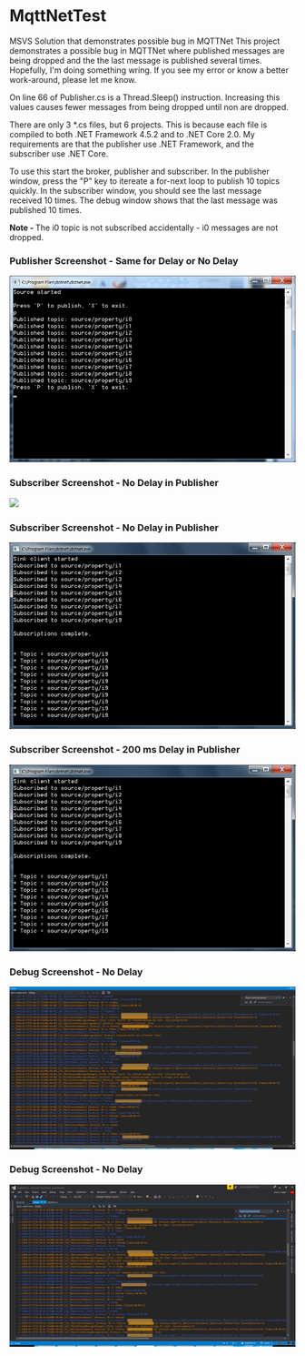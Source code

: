 # MqttNetTest
MSVS Solution that demonstrates possible bug in MQTTNet
This project demonstrates a possible bug in MQTTNet where published messages are being dropped and the the last message is published several times. Hopefully, I'm doing something wring. If you see my error or know a better work-around, please let me know.
<p>On line 66 of Publisher.cs is a Thread.Sleep() instruction. Increasing this values causes fewer messages from being dropped until non are dropped.
<p>There are only 3 *.cs files, but 6 projects. This is because each file is compiled to both .NET Framework 4.5.2 and to .NET Core 2.0. My requirements are that the publisher use .NET Framework, and the subscriber use .NET Core.
<p>To use this start the broker, publisher and subscriber. In the publisher window, press the "P" key to itereate a for-next loop to publish 10 topics quickly. In the subscriber window, you should see the last message received 10 times. The debug window shows that the last message was published 10 times.
<p><b>Note - </b> The i0 topic is not subscribed accidentally - i0 messages are not dropped.
<h3>Publisher Screenshot - Same for Delay or No Delay</h3>
<img src="./Images/publisher.png">
<h3>Subscriber Screenshot - No Delay in Publisher</h3>
<img src="./Images/subscriber.png.png">
<h3>Subscriber Screenshot - No Delay in Publisher</h3>
<img src="./Images/subscriber.png">
<h3>Subscriber Screenshot - 200 ms Delay in Publisher</h3>
<img src="./Images/subscriber_200ms_delay.png">
<h3>Debug Screenshot - No Delay</h3>
<img src="./Images/debug.png">
<h3>Debug Screenshot - No Delay</h3>
<img src="./Images/debug_200ms_debug.png">
